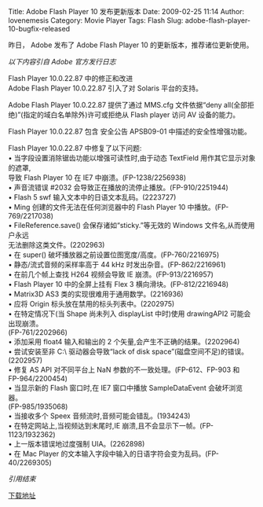 Title: Adobe Flash Player 10 发布更新版本
Date: 2009-02-25 11:14
Author: lovenemesis
Category: Movie Player
Tags: Flash
Slug: adobe-flash-player-10-bugfix-released

昨日， Adobe 发布了 Adobe Flash Player 10 的更新版本，推荐诸位更新使用。

*以下内容引自 Adobe 官方发行日志*

Flash Player 10.0.22.87 中的修正和改进  
Adobe Flash Player 10.0.22.87 引入了对 Solaris 平台的支持。

Adobe Flash Player 10.0.22.87 提供了通过 MMS.cfg 文件依据“deny
all(全部拒绝)”(指定的域白名单除外)许可或拒绝从 Flash player 访问 AV
设备的能力。

Flash Player 10.0.22.87 包含 安全公告 APSB09-01 中描述的安全性增强功能。

Flash Player 10.0.22.87 中修复了以下问题:  
• 当字段设置消除锯齿功能以增强可读性时,由于动态 TextField
用作其它显示对象的遮罩,  
导致 Flash Player 10 在 IE7 中崩溃。(FP-1238/2256938)  
• 声音流错误 #2032 会导致正在播放的流停止播放。(FP-910/2251944)  
• Flash 5 swf 输入文本中的日语文本乱码。(2223727)  
• Ming 创建的文件无法在任何浏览器中的 Flash Player 10
中播放。(FP-769/2217038)  
• FileReference.save() 会保存诸如“sticky.”等无效的 Windows
文件名,从而使用户永远  
无法删除这类文件。(2202963)  
• 在 super() 破坏播放器之前设置位图宽度/高度。(FP-760/2216975)  
• 静态/流式音频的采样率高于 44 kHz 时发出杂音。(FP-862/2216961)  
• 在前几个帧上查找 H264 视频会导致 IE 崩溃。(FP-913/2216957)  
• Flash Player 10 中的全屏上挂有 Flex 3 横向滑块。(FP-812/2216948)  
• Matrix3D AS3 类的实现很难用于通用数学。(2216936)  
• 应将 Origin 标头放在禁用的标头列表中。(2202975)  
• 在特定情况下(当 Shape 尚未列入 displayList 中时)使用 drawingAPI2
可能会出现崩溃。  
(FP-761/2202966)  
• 添加采用 float4 输入和输出的 2 个矢量,会产生不正确的结果。(2202964)  
• 尝试安装至非 C:\\ 驱动器会导致“lack of disk
space”(磁盘空间不足)的错误。  
(2202957)  
• 修复 AS API 对不同平台上 NaN 参数的不一致处理。(FP-612、FP-903 和  
FP-964/2200454)  
• 当显示新的 Flash 窗口时,在 IE7 窗口中播放 SampleDataEvent
会破坏浏览器。  
(FP-985/1935068)  
• 当接收多个 Speex 音频流时,音频可能会错乱。(1934243)  
• 在特定网站上,当视频达到末尾时,IE
崩溃,且不会显示下一帧。(FP-1123/1932362)  
• 上一版本错误地过度强制 UIA。(2262898)  
• 在 Mac Player
的文本输入字段中输入的日语字符会变为乱码。(FP-40/2269305)

*引用结束*

[下载地址](http://www.adobe.com/go/getflashplayer)
